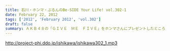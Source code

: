 ```yaml
---
title: 石川・ホンマ・ぶるんのBe-SIDE Your Life! vol.302-1
date: February 22, 2012
tags: ['2012', 'February 2012', 'vol.302']
draft: false
summary: ＡＫＢ４８の「ＧＩＶＥ　ＭＥ　ＦＩＶＥ」をホンマさんにプレゼントしたところ、少年のように喜ぶホンマさん・・・いったいどこへいくのだろうか・・・NAMAE
---
```


http://project-phi.ddo.jp/ishikawa/ishikawa302_1.mp3
